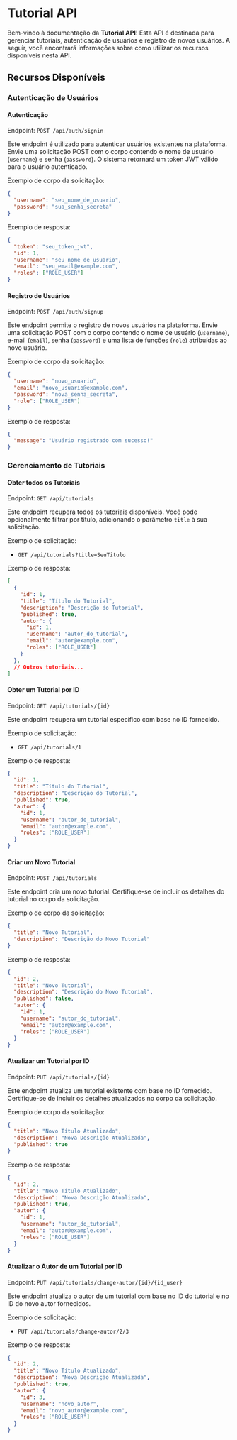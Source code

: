 # Tutorial API

Bem-vindo à documentação da **Tutorial API**! Esta API é destinada para gerenciar tutoriais, autenticação de usuários e registro de novos usuários. A seguir, você encontrará informações sobre como utilizar os recursos disponíveis nesta API.

## Recursos Disponíveis

### Autenticação de Usuários

#### Autenticação
Endpoint: `POST /api/auth/signin`

Este endpoint é utilizado para autenticar usuários existentes na plataforma. Envie uma solicitação POST com o corpo contendo o nome de usuário (`username`) e senha (`password`). O sistema retornará um token JWT válido para o usuário autenticado.

Exemplo de corpo da solicitação:
```json
{
  "username": "seu_nome_de_usuario",
  "password": "sua_senha_secreta"
}
```

Exemplo de resposta:
```json
{
  "token": "seu_token_jwt",
  "id": 1,
  "username": "seu_nome_de_usuario",
  "email": "seu_email@example.com",
  "roles": ["ROLE_USER"]
}
```

#### Registro de Usuários
Endpoint: `POST /api/auth/signup`

Este endpoint permite o registro de novos usuários na plataforma. Envie uma solicitação POST com o corpo contendo o nome de usuário (`username`), e-mail (`email`), senha (`password`) e uma lista de funções (`role`) atribuídas ao novo usuário.

Exemplo de corpo da solicitação:
```json
{
  "username": "novo_usuario",
  "email": "novo_usuario@example.com",
  "password": "nova_senha_secreta",
  "role": ["ROLE_USER"]
}
```

Exemplo de resposta:
```json
{
  "message": "Usuário registrado com sucesso!"
}
```

### Gerenciamento de Tutoriais

#### Obter todos os Tutoriais
Endpoint: `GET /api/tutorials`

Este endpoint recupera todos os tutoriais disponíveis. Você pode opcionalmente filtrar por título, adicionando o parâmetro `title` à sua solicitação.

Exemplo de solicitação:
- `GET /api/tutorials?title=SeuTitulo`

Exemplo de resposta:
```json
[
  {
    "id": 1,
    "title": "Título do Tutorial",
    "description": "Descrição do Tutorial",
    "published": true,
    "autor": {
      "id": 1,
      "username": "autor_do_tutorial",
      "email": "autor@example.com",
      "roles": ["ROLE_USER"]
    }
  },
  // Outros tutoriais...
]
```

#### Obter um Tutorial por ID
Endpoint: `GET /api/tutorials/{id}`

Este endpoint recupera um tutorial específico com base no ID fornecido.

Exemplo de solicitação:
- `GET /api/tutorials/1`

Exemplo de resposta:
```json
{
  "id": 1,
  "title": "Título do Tutorial",
  "description": "Descrição do Tutorial",
  "published": true,
  "autor": {
    "id": 1,
    "username": "autor_do_tutorial",
    "email": "autor@example.com",
    "roles": ["ROLE_USER"]
  }
}
```

#### Criar um Novo Tutorial
Endpoint: `POST /api/tutorials`

Este endpoint cria um novo tutorial. Certifique-se de incluir os detalhes do tutorial no corpo da solicitação.

Exemplo de corpo da solicitação:
```json
{
  "title": "Novo Tutorial",
  "description": "Descrição do Novo Tutorial"
}
```

Exemplo de resposta:
```json
{
  "id": 2,
  "title": "Novo Tutorial",
  "description": "Descrição do Novo Tutorial",
  "published": false,
  "autor": {
    "id": 1,
    "username": "autor_do_tutorial",
    "email": "autor@example.com",
    "roles": ["ROLE_USER"]
  }
}
```

#### Atualizar um Tutorial por ID
Endpoint: `PUT /api/tutorials/{id}`

Este endpoint atualiza um tutorial existente com base no ID fornecido. Certifique-se de incluir os detalhes atualizados no corpo da solicitação.

Exemplo de corpo da solicitação:
```json
{
  "title": "Novo Título Atualizado",
  "description": "Nova Descrição Atualizada",
  "published": true
}
```

Exemplo de resposta:
```json
{
  "id": 2,
  "title": "Novo Título Atualizado",
  "description": "Nova Descrição Atualizada",
  "published": true,
  "autor": {
    "id": 1,
    "username": "autor_do_tutorial",
    "email": "autor@example.com",
    "roles": ["ROLE_USER"]
  }
}
```

#### Atualizar o Autor de um Tutorial por ID
Endpoint: `PUT /api/tutorials/change-autor/{id}/{id_user}`

Este endpoint atualiza o autor de um tutorial com base no ID do tutorial e no ID do novo autor fornecidos.

Exemplo de solicitação:
- `PUT /api/tutorials/change-autor/2/3`

Exemplo de resposta:
```json
{
  "id": 2,
  "title": "Novo Título Atualizado",
  "description": "Nova Descrição Atualizada",
  "published": true,
  "autor": {
    "id": 3,
    "username": "novo_autor",
    "email": "novo_autor@example.com",
    "roles": ["ROLE_USER"]
  }
}
